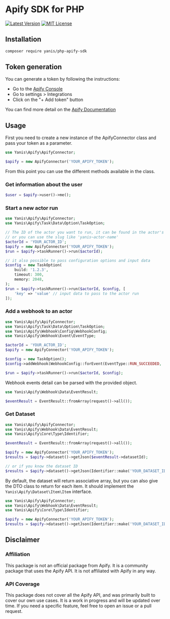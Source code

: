 # Apify SDK for PHP

[![Latest Version](http://img.shields.io/packagist/v/astrotomic/laravel-imgix.svg?label=Release&style=for-the-badge)](https://packagist.org/packages/astrotomic/laravel-imgix)
[![MIT License](https://img.shields.io/github/license/Astrotomic/laravel-imgix.svg?label=License&color=blue&style=for-the-badge)](https://github.com/Astrotomic/laravel-imgix/blob/master/LICENSE)

## Installation

```bash
composer require yanis/php-apify-sdk
```

## Token generation

You can generate a token by following the instructions: 
 - Go to the [Apify Console](https://console.apify.com/)
 - Go to settings > Integrations
 - Click on the "+ Add token" button

You can find more detail on the [Apify Documentation](https://docs.apify.com/platform/integrations/api#api-token)

## Usage

First you need to create a new instance of the ApifyConnector class and pass your token as a parameter.
```php
use Yanis\Apify\ApifyConnector;

$apify = new ApifyConnector('YOUR_APIFY_TOKEN');
```

From this point you can use the different methods available in the class.

### Get information about the user
```php
$user = $apify->user()->me(); 
```

### Start a new actor run
```php
use Yanis\Apify\ApifyConnector;
use Yanis\Apify\Task\Data\Option\TaskOption;

// The ID of the actor you want to run, it can be found in the actor's URL
// or you can use the slug like 'yanis~actor-name'
$actorId = 'YOUR_ACTOR_ID'; 
$apify = new ApifyConnector('YOUR_APIFY_TOKEN');
$run = $apify->taskRunner()->run($actorId);

// it also possible to pass configuration options and input data
$config = new TaskOption(
    build: '1.2.3', 
    timeout: 300, 
    memory: 2048, 
);
$run = $apify->taskRunner()->run($actorId, $config, [
    'key' => 'value' // input data to pass to the actor run
]);
```

### Add a webhook to an actor
```php
use Yanis\Apify\ApifyConnector;
use Yanis\Apify\Task\Data\Option\TaskOption;
use Yanis\Apify\Webhook\Config\WebhookConfig;
use Yanis\Apify\Webhook\Event\EventType;

$actorId = 'YOUR_ACTOR_ID'; 
$apify = new ApifyConnector('YOUR_APIFY_TOKEN');

$config = new TaskOption();
$config->addWebhook(WebhookConfig::forEvent(EventType::RUN_SUCCEEDED, 'https://your-webhook-url.com'));

$run = $apify->taskRunner()->run($actorId, $config);
```

Webhook events detail can be parsed with the provided object.

```php
use Yanis\Apify\Webhook\Data\EventResult;

$eventResult = EventResult::fromArray(request()->all());
```

### Get Dataset
```php
use Yanis\Apify\ApifyConnector;
use Yanis\Apify\Webhook\Data\EventResult;
use Yanis\Apify\Core\Type\Identifier;

$eventResult = EventResult::fromArray(request()->all());

$apify = new ApifyConnector('YOUR_APIFY_TOKEN');
$results = $apify->dataset()->getJson($eventResult->datasetId);

// or if you know the dataset ID
$results = $apify->dataset()->getJson(Identifier::make('YOUR_DATASET_ID'));
```

By default, the dataset will return associative array, but you can also give the DTO class to return for each item.
It should implement the `Yanis\Apify\Dataset\Item\Item` interface.
```php
use Yanis\Apify\ApifyConnector;
use Yanis\Apify\Webhook\Data\EventResult;
use Yanis\Apify\Core\Type\Identifier;

$apify = new ApifyConnector('YOUR_APIFY_TOKEN');
$results = $apify->dataset()->getJson(Identifier::make('YOUR_DATASET_ID'), YourDtoForItem::class);
```

## Disclaimer

### Affiliation
This package is not an official package from Apify. It is a community package that uses the Apify API. It is not affiliated with Apify in any way.

### API Coverage
This package does not cover all the Apify API, and was primarily built to cover our own use cases.
It is a work in progress and will be updated over time. 
If you need a specific feature, feel free to open an issue or a pull request.

